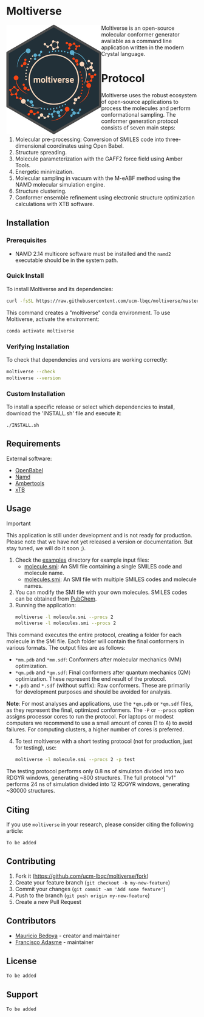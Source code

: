 # Moltiverse

[<img align="left" src="./assets/moltiverse_logo_color_hex_transparent.png" width="250" />](./assets/moltiverse_logo_color_hex_transparent.png) Moltiverse is an open-source molecular conformer generator available as a command line application written in the modern Crystal language. 

# Protocol
Moltiverse uses the robust ecosystem of open-source applications to process the molecules and perform conformational sampling. The conformer generation protocol consists of seven main steps: 
1. Molecular pre-processing: Conversion of SMILES code into three-dimensional coordinates using Open Babel.
2. Structure spreading.
3. Molecule parameterization with the GAFF2 force field using Amber Tools.
4. Energetic minimization.
5. Molecular sampling in vacuum with the M-eABF method using the NAMD molecular simulation engine.
6. Structure clustering.
7. Conformer ensemble refinement using electronic structure optimization calculations with XTB software.



## Installation

### Prerequisites

- NAMD 2.14 multicore software must be installed and the `namd2` executable should be in the system path.

### Quick Install

To install Moltiverse and its dependencies:

```bash
curl -fsSL https://raw.githubusercontent.com/ucm-lbqc/moltiverse/master/INSTALL.sh | bash
```

This command creates a "moltiverse" conda environment. To use Moltiverse, activate the environment:
```bash
conda activate moltiverse
```
### Verifying Installation

To check that dependencies and versions are working correctly:

```bash
moltiverse --check
moltiverse --version
```

### Custom Installation

To install a specific release or select which dependencies to install, download the 'INSTALL.sh' file and execute it:

```
./INSTALL.sh
```

## Requirements
External software:
- [OpenBabel](https://openbabel.org)
- [Namd](https://www.ks.uiuc.edu/Research/namd/)
- [Ambertools](https://ambermd.org/AmberTools.php)
- [xTB](https://github.com/grimme-lab/xtb)

## Usage

> [!IMPORTANT]
> This application is still under development and is not ready for production. 
> Please note that we have not yet released a version or documentation. But stay tuned, we will do it soon ;).

1. Check the [examples](/data/moltiverse_v1/examples) directory for example input files:
   - [molecule.smi](/data/moltiverse_v1/examples/molecule.smi): An SMI file containing a single SMILES code and molecule name.
   - [molecules.smi](/data/moltiverse_v1/examples/molecules.smi): An SMI file with multiple SMILES codes and molecule names.
2. You can modify the SMI file with your own molecules. SMILES codes can be obtained from [PubChem](https://pubchem.ncbi.nlm.nih.gov/).
3. Running the application:
   ```bash
   moltiverse -l molecule.smi --procs 2
   moltiverse -l molecules.smi --procs 2
   ```
This command executes the entire protocol, creating a folder for each molecule in the SMI file. Each folder will contain the final conformers in various formats. The output files are as follows:

- `*mm.pdb` and `*mm.sdf`: Conformers after molecular mechanics (MM) optimization.
- `*qm.pdb` and `*qm.sdf`: Final conformers after quantum mechanics (QM) optimization. These represent the end result of the protocol.
- `*.pdb` and `*.sdf` (without suffix): Raw conformers. These are primarily for development purposes and should be avoided for analysis.

**Note**: For most analyses and applications, use the `*qm.pdb` or `*qm.sdf` files, as they represent the final, optimized conformers. The `-P` or `--procs` option assigns processor cores to run the protocol. For laptops or modest computers we recommend to use a small amount of cores (1 to 4) to avoid failures. For computing clusters, a higher number of cores is preferred.

4. To test moltiverse with a short testing protocol (not for production, just for testing), use:

   ```bash
   moltiverse -l molecule.smi --procs 2 -p test
   ```
The testing protocol performs only 0.8 ns of simulaton divided into two RDGYR windows, generating ~800 structures.
The full protocol "v1" performs 24 ns of simulation divided into 12 RDGYR windows, generating ~30000 structures.


## Citing

If you use `moltiverse` in your research, please consider citing the following article:

    To be added


## Contributing

1. Fork it (<https://github.com/ucm-lbqc/moltiverse/fork>)
2. Create your feature branch (`git checkout -b my-new-feature`)
3. Commit your changes (`git commit -am 'Add some feature'`)
4. Push to the branch (`git push origin my-new-feature`)
5. Create a new Pull Request

## Contributors

- [Mauricio Bedoya](https://github.com/maurobedoya) - creator and maintainer
- [Francisco Adasme](https://github.com/franciscoadasme) - maintainer

## License

    To be added

## Support

    To be added

